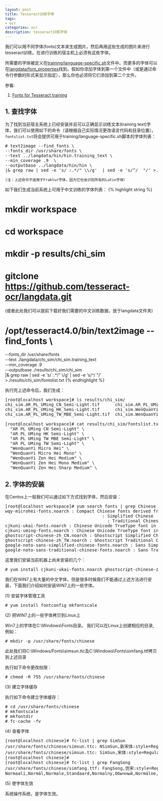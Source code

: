 ```yaml
---
layout: post
title: Tesseract训练字体
tags:
- ocr
categories: ocr
description: tesseract训练字体
---
```



我们可以用不同字体(fonts)文本来生成图片，然后再用这些生成的图片来进行tesseract训练。在进行训练的宿主机上必须有这些字体。

所需要的字体被定义在[training/language-specific.sh](https://github.com/tesseract-ocr/tesseract/blob/master/training/language-specific.sh)文件中。而更多的字体可以在[langdata/font_properties](https://github.com/tesseract-ocr/langdata/blob/master/font_properties)找到。假如你添加字体到第一个文件中（或是通过命令行参数的形式来显示指定），那么你也必须将它们添加到第二个文件。


<!-- more -->
参看:

1. [Fonts for Tesseract training](https://github.com/tesseract-ocr/tesseract/wiki/Fonts)



## 1. 查找字体

为了找到当前宿主系统上已经安装并且可以正确显示训练文本(training text)字体，我们可以使用如下的命令（请根据自己实际情况更改语言代码和目录位置）。```fontslist.txt```将会提供可用于training/language-specific.sh脚本的字体列表：
<pre>
# text2image --find_fonts \
--fonts_dir /usr/share/fonts \
--text ../langdata/hin/hin.training_text \
--min_coverage .9  \
--outputbase ../langdata/hin/hin \
|& grep raw | sed -e 's/ :.*/" \\/g'  | sed -e 's/^/  "/' >../langdata/hin/fontslist.txt
</pre>
```(注：上述命令不适用于Fraktur字体，因为它也会识别所有的Latin字体）```

如下我们生成当前系统上可用于中文训练的字体列表：
{% highlight string %}
# mkdir workspace
# cd workspace
# mkdir -p results/chi_sim


# gitclone https://github.com/tesseract-ocr/langdata.git  
(或者此处我们可以提前下载好我们需要的中文训练数据，放于langdata文件夹)

# /opt/tesseract4.0/bin/text2image --find_fonts \
--fonts_dir /usr/share/fonts \
--text ./langdata/chi_sim/chi_sim.training_text \
--min_coverage .9  \
--outputbase ./results/chi_sim/chi_sim\
|& grep raw | sed -e 's/ :.*/" \\/g'  | sed -e 's/^/  "/' >./results/chi_sim/fontslist.txt
{% endhighlight %}

执行完上述命令后，我们生成：
<pre>
[root@localhost workspace]# ls results/chi_sim/
chi_sim.AR_PL_UMing_CN_Semi-Light.tif      chi_sim.AR_PL_UMing_TW_Semi-Light.tif  chi_sim.WenQuanYi_Zen_Hei_Medium.tif        fontslist.txt
chi_sim.AR_PL_UMing_HK_Semi-Light.tif      chi_sim.WenQuanYi_Micro_Hei_Mono.tif   chi_sim.WenQuanYi_Zen_Hei_Mono_Medium.tif
chi_sim.AR_PL_UMing_TW_MBE_Semi-Light.tif  chi_sim.WenQuanYi_Micro_Hei.tif        chi_sim.WenQuanYi_Zen_Hei_Sharp_Medium.tif

[root@localhost workspace]# cat results/chi_sim/fontslist.txt 
  "AR PL UMing CN Semi-Light" \
  "AR PL UMing HK Semi-Light" \
  "AR PL UMing TW MBE Semi-Light" \
  "AR PL UMing TW Semi-Light" \
  "WenQuanYi Micro Hei" \
  "WenQuanYi Micro Hei Mono" \
  "WenQuanYi Zen Hei Medium" \
  "WenQuanYi Zen Hei Mono Medium" \
  "WenQuanYi Zen Hei Sharp Medium" \
</pre>


## 2. 字体的安装

在Centos上一般我们可以通过如下方式找到字体，然后安装：
<pre>
[root@localhost workspace]# yum search fonts | grep Chinese
wqy-microhei-fonts.noarch : Compact Chinese fonts derived from Droid
                                      : Simplified Chinese
                                        : Traditional Chinese
cjkuni-ukai-fonts.noarch : Chinese Unicode TrueType font in Kai face
cjkuni-uming-fonts.noarch : Chinese Unicode TrueType font in Ming face
ghostscript-chinese-zh_CN.noarch : Ghostscript Simplified Chinese fonts
ghostscript-chinese-zh_TW.noarch : Ghostscript Traditional Chinese fonts
google-noto-sans-simplified-chinese-fonts.noarch : Sans Simplified Chinese font
google-noto-sans-traditional-chinese-fonts.noarch : Sans Traditional Chinese
</pre>
这里我们安装当前机器上尚未安装的几个：
<pre>
# yum install cjkuni-ukai-fonts.noarch ghostscript-chinese-zh_CN.noarch google-noto-sans-simplified-chinese-fonts.noarch
</pre>


我们在WIN7上有大量的中文字体，但是很多时候我们不能通过上述方法进行安装，下面我们介绍如何安装WIN7上的一些字体。

(1) 安装字体管理工具
<pre>
# yum install fontconfig mkfontscale
</pre>

(2) 把WIN7上的一些字体拷贝到Linux上

Win7上的字体在C:\Windows\Fonts目录。 我们可以在Linux上创建相应的目录,例如：
<pre>
# mkdir -p /usr/share/fonts/chinese
</pre>
此处我们将C:\Windows/Fonts\simsun.ttc及C:\Windows\Fonts\simfang.ttf拷贝到上述目录

执行如下命令更改权限：
<pre>
# chmod -R 755 /usr/share/fonts/chinese
</pre>

(3) 建立字体缓存

执行如下命令建立字体缓存：
<pre>
# cd /usr/share/fonts/chinese
# mkfontscale
# mkfontdir
# fc-cache -fv
</pre>

(4) 查看字体
<pre>
[root@localhost chinese]# fc-list | grep SimSun
/usr/share/fonts/chinese/simsun.ttc: NSimSun,新宋体:style=Regular
/usr/share/fonts/chinese/simsun.ttc: SimSun,宋体:style=Regular
[root@localhost chinese]# 
[root@localhost chinese]# fc-list | grep FangSong
/usr/share/fonts/chinese/simfang.ttf: FangSong,仿宋:style=Regular,Normal,obyčejné,Standard,Κανονικά,
Normaali,Normál,Normale,Standaard,Normalny,Обычный,Normálne,Navadno,Arrunta
</pre>

(5) 使字体生效

系统操作系统，是字体生效。


<br />
<br />
<br />

